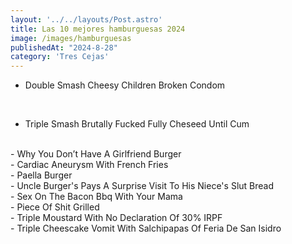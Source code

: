 ```yaml
---
layout: '../../layouts/Post.astro'
title: Las 10 mejores hamburguesas 2024
image: /images/hamburguesas
publishedAt: "2024-8-28"
category: 'Tres Cejas'
---
```


- Double Smash Cheesy Children Broken Condom
<br>

- Triple Smash Brutally Fucked Fully Cheseed Until Cum
<br>
- Why You Don’t Have A Girlfriend Burger
<br>
- Cardiac Aneurysm With French Fries
<br>
- Paella Burger
<br>
- Uncle Burger's Pays A Surprise Visit To His Niece's Slut Bread
<br>
- Sex On The Bacon Bbq With Your Mama
<br>
- Piece Of Shit Grilled
<br>
- Triple Moustard With No Declaration Of 30% IRPF
<br>
- Triple Cheescake Vomit With Salchipapas Of Feria De San Isidro